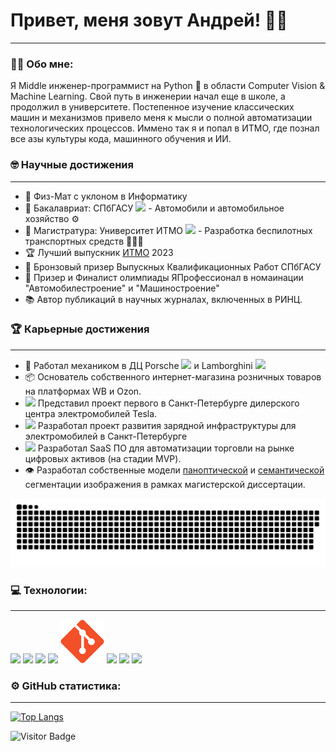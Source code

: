 # Привет, меня зовут Андрей! 👋🏻

---

### :man_technologist: Обо мне:

Я Middle инженер-программист на Python 🐍 в области Computer Vision & Machine Learning. Свой путь в инженерии начал еще в школе, а продолжил в университете. Постепенное изучение классических машин и механизмов привело меня к мысли о полной автоматизации технологических процессов. Иммено так я и попал в ИТМО, где познал все азы культуры кода, машинного обучения и ИИ. 

### 🤓 Научные достижения
---
- 📘 Физ-Мат с уклоном в Информатику
- 📕 Бакалавриат: СПбГАСУ <img src="https://nwasz.ru/images/SPSUACE.png" width="15px"> - Автомобили и автомобильное хозяйство ⚙️
- 📕 Магистратура: Университет ИТМО <img src="https://picloud.pw/media/resources/logo/unnamed.png" width="20px"> - Разработка беспилотных транспортных средств 👨🏼‍💻
- 🏆 Лучший выпускник [ИТМО](https://live.itmo.ru/championship#m4) 2023
- 🥉 Бронзовый призер Выпускных Квалификационных Работ СПбГАСУ
- 🥈 Призер и Финалист олимпиады ЯПрофессионал в номаинации "Автомобилестроение" и "Машиностроение"
- 📚 Автор публикаций в научных журналах, включенных в РИНЦ.

### 🏆 Карьерные достижения
---
- 🔧 Работал механиком в ДЦ Porsche  <img src="https://www.gifservice.fr/img/gif-vignette-small/db48e7e874e45b74f3479380ceda3d1a/11850-transport-cars-porsche-logo.gif" width="15px"> и Lamborghini <img src="https://www.gifservice.fr/img/gif-vignette-small/cbde04519a4ed002e7280fde7ef54a56/148225-transport-cars-langorghini-logo.gif" width="15px">
- 📦 Основатель собственного интернет-магазина розничных товаров на платформах WB и Ozon.
- <img src="https://upload.wikimedia.org/wikipedia/commons/thumb/b/bb/Tesla_T_symbol.svg/800px-Tesla_T_symbol.svg.png" width="15px"> Представил проект первого в Санкт-Петербурге дилерского центра электромобилей Tesla.
- <img src= "https://media4.giphy.com/media/GhqDcw0nQRpfvBhsoQ/giphy.gif?cid=6c09b952uojqj9adoopoe6fb6i0s7a3ct0e7a6e8whyed2fo&ep=v1_internal_gif_by_id&rid=giphy.gif&ct=s" width="25px"> Разработал проект развития зарядной инфраструктуры для электромобилей в Санкт-Петербурге
- <img src= "https://sun9-23.userapi.com/impg/0nmv_QmipkZh5Ove5fmxfvT3GBiLI_7NcA7clQ/SCJ1n7H2xSs.jpg?size=2560x2560&quality=95&sign=24956f6be1c7fe8802870b385cb5adf2&type=album" width="15px">  Разработал SaaS ПО для автоматизации торговли на рынке цифровых активов (на стадии MVP).
- 👁️ Разработал собственные модели [паноптической](https://github.com/2WelcomeHome1/EfficientPanopticModel) и [семантической](https://github.com/2WelcomeHome1/EfficientUDet) сегментации изображения в рамках магистерской диссертации.


<p align="center">
 <img width="800" src="img/github-snake.svg" alt="snake"/>
</p>

### 💻 Технологии:
---
<img src= "https://upload.wikimedia.org/wikipedia/commons/thumb/c/c3/Python-logo-notext.svg/1200px-Python-logo-notext.svg.png" width="70px">   <img src= "https://avatars.githubusercontent.com/u/15658638?s=280&v=4" width="70px">  <img src= "https://cdn.icon-icons.com/icons2/2699/PNG/512/opencv_logo_icon_170887.png" width="70px">  <img src= "https://avatars.dzeninfra.ru/get-zen_doc/5227693/pub_6328247ea6c25d694021085e_632824d27384a318ad83cad3/scale_1200" width="70px">  <img src= "https://github.com/devicons/devicon/raw/master/icons/git/git-original.svg" width="70px">  <img src= "https://www.underworldcode.org/content/images/size/w600/2020/08/Moby-logo.png" width="100px"> <img src= "https://upload.wikimedia.org/wikipedia/commons/thumb/3/38/Jupyter_logo.svg/1200px-Jupyter_logo.svg.png" width="70px"> <img src= "https://upload.wikimedia.org/wikipedia/commons/thumb/9/9a/Visual_Studio_Code_1.35_icon.svg/1200px-Visual_Studio_Code_1.35_icon.svg.png" width="70px"> 


### ⚙️ GitHub статистика:
---
[![Top Langs](https://github-readme-stats.vercel.app/api/top-langs/?username=2WelcomeHome1&theme=vision-friendly-dark&hide=jupyter%20notebook)](https://github.com/2WelcomeHome1) 

![Visitor Badge](https://visitor-badge.laobi.icu/badge?page_id=2WelcomeHome1)

